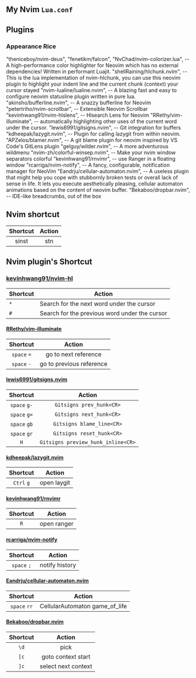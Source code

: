 ## My Nvim `Lua.conf`

## Plugins

### Appearance Rice

"theniceboy/nvim-deus",
"fenetikm/falcon",
"NvChad/nvim-colorizer.lua", -- A high-performance color highlighter for Neovim which has no external dependencies! Written in performant Luajit.
"shellRaining/hlchunk.nvim", -- This is the lua implementation of nvim-hlchunk, you can use this neovim plugin to highlight your indent line and the current chunk (context) your cursor stayed
"nvim-lualine/lualine.nvim", -- A blazing fast and easy to configure neovim statusline plugin written in pure lua.
"akinsho/bufferline.nvim", -- A snazzy bufferline for Neovim
"petertriho/nvim-scrollbar", -- Extensible Neovim Scrollbar
"kevinhwang91/nvim-hlslens", -- Hlsearch Lens for Neovim
"RRethy/vim-illuminate", -- automatically highlighting other uses of the current word under the cursor.
"lewis6991/gitsigns.nvim", -- Git integration for buffers
"kdheepak/lazygit.nvim", -- Plugin for calling lazygit from within neovim.
"APZelos/blamer.nvim", -- A git blame plugin for neovim inspired by VS Code's GitLens plugin
"gelguy/wilder.nvim", -- A more adventurous wildmenu
"nvim-zh/colorful-winsep.nvim", -- Make your nvim window separators colorful
"kevinhwang91/rnvimr", -- use Ranger in a floating window
"rcarriga/nvim-notify", -- A fancy, configurable, notification manager for NeoVim
"Eandrju/cellular-automaton.nvim", -- A useless plugin that might help you cope with stubbornly broken tests or overall lack of sense in life. It lets you execute aesthetically pleasing, cellular automaton animations based on the content of neovim buffer.
"Bekaboo/dropbar.nvim", -- IDE-like breadcrumbs, out of the box

## Nvim shortcut

| Shortcut | Action |
| :------: | :----: |
|  sinst   |  stn   |

## Nvim plugin's Shortcut

### [kevinhwang91/nvim-hl](http://www.github.com/kevinhwang91/nvim-hlslens)

| Shortcut | Action                                        |
| -------- | --------------------------------------------- |
| `*`      | Search for the next word under the cursor     |
| `#`      | Search for the previous word under the cursor |

#### [RRethy/vim-illuminate](http://www.github.com/RRethy/vim-illuminate)

|  Shortcut   |          Action          |
| :---------: | :----------------------: |
| `space` `=` |   go to next reference   |
| `space` `-` | go to previous reference |

#### [lewis6991/gitsigns.nvim](http://www.github.com/lewis6991/gitsigns.nvim)

|   Shortcut   |               Action               |
| :----------: | :--------------------------------: |
| `space` `g-` |      `Gitsigns prev_hunk<CR>`      |
| `space` `g=` |      `Gitsigns next_hunk<CR>`      |
| `space` `gb` |     `Gitsigns blame_line<CR>`      |
| `space` `gr` |     `Gitsigns reset_hunk<CR>`      |
|     `H`      | `Gitsigns preview_hunk_inline<CR>` |

#### [kdheepak/lazygit.nvim](http://www.github.com/kdheepak/lazygit.nvim)

|  Shortcut  |   Action    |
| :--------: | :---------: |
| `Ctrl` `g` | open laygit |

#### [kevinhwang91/rnvimr](http://www.github.com/kevinhwang91/rnvimr)

| Shortcut |   Action    |
| :------: | :---------: |
|   `R`    | open ranger |

#### [rcarriga/nvim-notify](http://www.github.com/rcarriga/nvim-notify)

|  Shortcut   |     Action     |
| :---------: | :------------: |
| `space` `;` | notify history |

#### [Eandrju/cellular-automaton.nvim](http://www.github.com/Eandrju/cellular-automaton.nvim)

|   Shortcut   |             Action             |
| :----------: | :----------------------------: |
| `space` `rr` | CellularAutomaton game_of_life |

#### [Bekaboo/dropbar.nvim](http://www.github.com/Eandrju/Bekaboo/dropbar.nvim)

| Shortcut |       Action        |
| :------: | :-----------------: |
|   `\d`   |        pick         |
|   `[c`   | goto context start  |
|   `]c`   | select next context |
